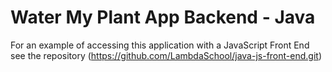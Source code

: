 # Water My Plant App Backend - Java

For an example of accessing this application with a JavaScript Front End see the repository (https://github.com/LambdaSchool/java-js-front-end.git)


